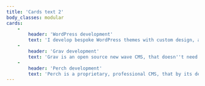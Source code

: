 ```yaml
---
title: 'Cards text 2'
body_classes: modular
cards:
    -
        header: 'WordPress development'
        text: 'I develop bespoke WordPress themes with custom design, and fully unique front-end. My WP builds provide the cleanest possible admin, ACF Pro being the only plugin dependency, which I use to make the editing experience more streamlined. WP & ACF Pro is my default offering for most projects.'
    -
        header: 'Grav development'
        text: 'Grav is an open source new wave CMS, that doesn''t need a database to work. I offer Grav for small to medium projects, where its technical simplicity shines, and complex CMS features are less needed. Grav is my current choice for my own projects.'
    -
        header: 'Perch development'
        text: 'Perch is a proprietary, professional CMS, that by its design fits very well into custom web development workflows. Perch is built for developers, who develop bespoke admin experiences for their clients. I use Perch in complex projects, and in most projects I started earlier.'
---
```


